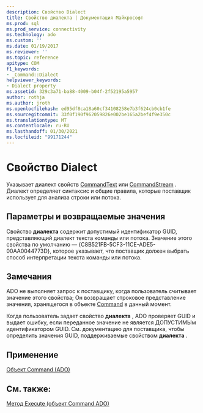 ```yaml
---
description: Свойство Dialect
title: Свойство диалекта | Документация Майкрософт
ms.prod: sql
ms.prod_service: connectivity
ms.technology: ado
ms.custom: ''
ms.date: 01/19/2017
ms.reviewer: ''
ms.topic: reference
apitype: COM
f1_keywords:
- _Command::Dialect
helpviewer_keywords:
- Dialect property
ms.assetid: 329c3a71-ba88-4009-b04f-2f52195a5957
author: rothja
ms.author: jroth
ms.openlocfilehash: ed95df8ca18a60cf34108258e7b3f624cb0cb1fe
ms.sourcegitcommit: 33f0f190f962059826e002be165a2bef4f9e350c
ms.translationtype: MT
ms.contentlocale: ru-RU
ms.lasthandoff: 01/30/2021
ms.locfileid: "99171244"
---
```

# <a name="dialect-property"></a>Свойство Dialect
Указывает диалект свойств [CommandText](../../../ado/reference/ado-api/commandtext-property-ado.md) или [CommandStream](../../../ado/reference/ado-api/commandstream-property-ado.md) . Диалект определяет синтаксис и общие правила, которые поставщик использует для анализа строки или потока.  
  
## <a name="settings-and-return-values"></a>Параметры и возвращаемые значения  
 Свойство **диалекта** содержит допустимый идентификатор GUID, представляющий диалект текста команды или потока. Значение этого свойства по умолчанию — {C8B521FB-5CF3-11CE-ADE5-00AA0044773D}, которое указывает, что поставщик должен выбрать способ интерпретации текста команды или потока.  
  
## <a name="remarks"></a>Замечания  
 ADO не выполняет запрос к поставщику, когда пользователь считывает значение этого свойства; Он возвращает строковое представление значения, хранящегося в объекте [Command](../../../ado/reference/ado-api/command-object-ado.md) в данный момент.  
  
 Когда пользователь задает свойство **диалекта** , ADO проверяет GUID и выдает ошибку, если переданное значение не является ДОПУСТИМЫм идентификатором GUID. См. документацию для поставщика, чтобы определить значения GUID, поддерживаемые свойством **диалекта** .  
  
## <a name="applies-to"></a>Применение  
 [Объект Command (ADO)](../../../ado/reference/ado-api/command-object-ado.md)  
  
## <a name="see-also"></a>См. также:  
 [Метод Execute (объект Command ADO)](../../../ado/reference/ado-api/execute-method-ado-command.md)

